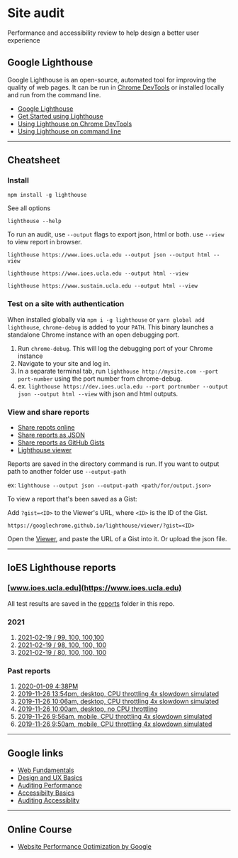 # Site audit

Performance and accessibility review to help design a better user experience

## Google Lighthouse

Google Lighthouse is an open-source, automated tool for improving the quality of web pages. It can be run in [Chrome DevTools](https://developers.google.com/web/tools/chrome-devtools) or installed locally and run from the command line.

- [Google Lighthouse](https://developers.google.com/web/tools/lighthouse)
- [Get Started using Lighthouse](https://developers.google.com/web/tools/lighthouse/#get-started)
- [Using Lighthouse on Chrome DevTools](https://developers.google.com/web/tools/lighthouse#devtools)
- [Using Lighthouse on command line](https://developers.google.com/web/tools/lighthouse/#cli)

---

## Cheatsheet

### Install

`npm install -g lighthouse`

See all options

`lighthouse --help`

To run an audit, use `--output` flags to export json, html or both. use `--view` to view report in browser.

`lighthouse https://www.ioes.ucla.edu --output json --output html --view`

`lighthouse https://www.ioes.ucla.edu --output html --view`

`lighthouse https://www.sustain.ucla.edu --output html --view`

### Test on a site with authentication

When installed globally via `npm i -g lighthouse` or `yarn global add lighthouse`,
`chrome-debug` is added to your `PATH`. This binary launches a standalone Chrome
instance with an open debugging port.

1. Run `chrome-debug`. This will log the debugging port of your Chrome instance
1. Navigate to your site and log in.
1. In a separate terminal tab, run `lighthouse http://mysite.com --port port-number` using the port number from chrome-debug.
1. ex. `lighthouse https://dev.ioes.ucla.edu --port portnumber --output json --output html --view` with json and html outputs.

### View and share reports

- [Share repots online](https://developers.google.com/web/tools/lighthouse#report-viewer)
- [Share reports as JSON](https://developers.google.com/web/tools/lighthouse/#json)
- [Share reports as GitHub Gists](https://developers.google.com/web/tools/lighthouse/#gists)
- [Lighthouse viewer](https://googlechrome.github.io/lighthouse/viewer/)

Reports are saved in the directory command is run. If you want to output path to another folder use `--output-path`

ex: `lighthouse --output json --output-path <path/for/output.json>`

To view a report that's been saved as a Gist:

Add `?gist=<ID>` to the Viewer's URL, where `<ID>` is the ID of the Gist.

`https://googlechrome.github.io/lighthouse/viewer/?gist=<ID>`

Open the [Viewer](https://googlechrome.github.io/lighthouse/viewer/), and paste the URL of a Gist into it. Or upload the json file.

---

## IoES Lighthouse reports
### [www.ioes.ucla.edu](https://www.ioes.ucla.edu)

All test results are saved in the [reports](https://github.com/uclaioes/site-audit/tree/master/reports) folder in this repo. 

### 2021

1. [2021-02-19 / 99, 100, 100,100](https://uclaioes.github.io/site-audit/reports/www.ioes.ucla.edu_2021-02-19_14-56-51.report.html)
1. [2021-02-19 / 98, 100, 100, 100](https://uclaioes.github.io/site-audit/reports/www.ioes.ucla.edu_2021-02-19_14-28-48.report.html)
1. [2021-02-19 / 80, 100, 100, 100](https://uclaioes.github.io/site-audit/reports/www.ioes.ucla.edu_2021-02-19_09-07-57.report.html)


### Past reports

1. [2020-01-09 4:38PM](https://uclaioes.github.io/site-audit/reports/www.ioes.ucla.edu_2020-01-09_16-35-29.report.html)
1. [2019-11-26 13:54pm, desktop, CPU throttling 4x slowdown simulated](https://uclaioes.github.io/site-audit/reports/www.ioes.ucla.edu_2019-11-26_13-54-52.report.html)
1. [2019-11-26 10:06am, desktop, CPU throttling 4x slowdown simulated ](https://uclaioes.github.io/site-audit/reports/www.ioes.ucla.edu-2019-11-26-T10-06-44.html)
1. [2019-11-26 10:00am, desktop, no CPU throttling](https://uclaioes.github.io/site-audit/reports/www.ioes.ucla.edu-2019-11-26-T10-00-29.html)
1. [2019-11-26 9:56am, mobile, CPU throttling 4x slowdown simulated](https://uclaioes.github.io/site-audit/reports/www.ioes.ucla.edu-2019-11-26-T09-56-21.html)
1. [2019-11-26 9:50am, mobile, CPU throttling 4x slowdown simulated](https://uclaioes.github.io/site-audit/reports/www.ioes.ucla.edu_2019-11-26_09-50-39.report.html)


---


## Google links

- [Web Fundamentals](https://developers.google.com/web/fundamentals)
- [Design and UX Basics](https://developers.google.com/web/fundamentals/design-and-ux/ux-basics)
- [Auditing Performance](https://developers.google.com/web/fundamentals/performance/audit)
- [Accessibilty Basics](https://developers.google.com/web/fundamentals/accessibility)
- [Auditing Accessiblity](https://developers.google.com/web/fundamentals/accessibility/how-to-review)

---

## Online Course

- [Website Performance Optimization by Google](https://www.udacity.com/course/website-performance-optimization--ud884)


